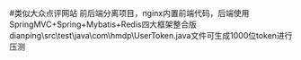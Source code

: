 #类似大众点评网站
前后端分离项目，nginx内置前端代码，后端使用SpringMVC+Spring+Mybatis+Redis四大框架整合版
dianping\src\test\java\com\hmdp\UserToken.java文件可生成1000位token进行压测
